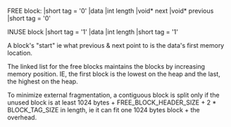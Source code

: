 FREE block:
|short tag = '0'
|data
|int length
|void* next
|void* previous
|short tag = '0'

INUSE block
|short tag = '1'
|data
|int length
|short tag = '1'

A block's "start" ie what previous & next point to is the data's first memory location.

The linked list for the free blocks maintains the blocks by increasing memory position. IE, the first block is the lowest on the heap and the last, the highest on the heap.

To minimize external fragmentation, a contiguous block is split only if the unused block is at least 1024 bytes + FREE_BLOCK_HEADER_SIZE + 2 * BLOCK_TAG_SIZE in length, ie it can fit one 1024 bytes block + the overhead.